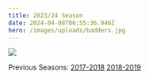 ```yaml
---
title: 2023/24 Season
date: 2024-04-08T06:55:36.946Z
hero: /images/uploads/badders.jpg
---
```

![](/images/uploads/tables24final.jpg)

Previous Seasons: [2017-2018](/tables/season-2017-2018) [2018-2019](/tables/season-2018-2019)